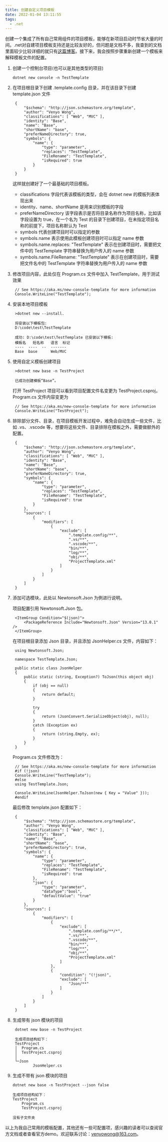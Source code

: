 ```yaml
---
title: 创建自定义项目模板
date: 2022-01-04 13:11:55
tags:
  - .net
---
```


创建一个集成了所有自己常用组件的项目模板，能够在新项目启动时节省大量的时间。.net对自建项目模板支持还是比较友好的，但问题是文档不多，我查到的文档里面较少比较详细的就只有[这篇博客](https://devblogs.microsoft.com/dotnet/how-to-create-your-own-templates-for-dotnet-new/)。接下来，我会按照步骤重新创建一个模板来解释模板文件的配置。

1. 创建一个控制台项目(也可以是其他类型的项目)
   ```
   dotnet new console -n TestTemplate
   ```
2. 在项目根目录下创建 .template.config 目录，并在该目录下创建 template.json 文件
   ```
    {
        "$schema": "http://json.schemastore.org/template",
        "author": "Venyo Wong",
        "classifications": [ "Web", "MVC" ],
        "identity": "Base",
        "name": "Base",
        "shortName": "base",
        "preferNameDirectory": true,
        "symbols": {
            "name": {
                "type": "parameter",
                "replaces": "TestTemplate",
                "FileRename": "TestTemplate",
                "isRequired": true
            }
        }
    }
   ```
   这样就创建好了一个最基础的项目模板。
   - classifications 字段代表该模板的类型，会在 dotnet new 的模板列表体现出来
   - identity、name、shortName 是用来识别模板的字段
   - preferNameDirectory 该字段表示是否将目录名称作为项目名称，比如该字段设置为 true，在一个名为 Test 的目录下创建项目，在未指定项目名称的前提下，项目名称默认为 Test
   - symbols 代表创建项目时可以指定的参数
   - symbols.name 表示使用此模板创建项目时可以指定 name 参数
   - symbols.name.replaces: "TestTemplate" 表示在创建项目时，需要把文件中的 TestTemplate 字符串替换为用户传入的 name 参数
   - symbols.name.FileRename: "TestTemplate" 表示在创建项目时，需要把文件名中的 TestTemplate 字符串替换为用户传入的 name 参数
3. 修改项目内容，此处仅在 Program.cs 文件中加入 TestTemplate，用于测试效果
   ```
    // See https://aka.ms/new-console-template for more information
    Console.WriteLine("TestTemplate");
   ```
4. 安装本地项目模板
   ```
    >dotnet new --install.

    将安装以下模板包:
    D:\code\test\TestTemplate

    成功: D:\code\test\TestTemplate 已安装以下模板:
    模板名   短名称   语言  标记
    ----  ----  --  -------
    Base  base      Web/MVC
   ```
5. 使用自定义模板创建项目
   ```
    >dotnet new base -n TestProject

    已成功创建模板“Base”。
   ```
   打开 TestProject 项目可以看到项目配置文件名变更为 TestProject.csproj，Program.cs 文件内容变更为
   ```
    // See https://aka.ms/new-console-template for more information
    Console.WriteLine("TestProject");
   ```
6. 排除部分文件、目录，在项目模板开发过程中，难免会自动生成一些文件，比如 .vs、.vscode 等，想要将这些文件、目录排除在模板之外，需要做额外的配置。
   ```
    {
        "$schema": "http://json.schemastore.org/template",
        "author": "Venyo Wong",
        "classifications": [ "Web", "MVC" ],
        "identity": "Base",
        "name": "Base",
        "shortName": "base",
        "preferNameDirectory": true,
        "symbols": {
            "name": {
                "type": "parameter",
                "replaces": "TestTemplate",
                "FileRename": "TestTemplate",
                "isRequired": true
            }
        },
        "sources": [
            {
                "modifiers": [
                    {
                        "exclude": [
                            ".template.config/**",
                            ".vs/**",
                            ".vscode/**",
                            "bin/**",
                            "log/**",
                            "obj/**",
                            "ProjectTemplate.xml"
                        ]
                    }
                ]
            }
        ]
    }
   ```
7. 添加可选模块，此处以 Newtonsoft.Json 为例进行说明。
   
   项目配置引用 Newtonsoft.Json 包。
   ```
    <ItemGroup Condition="$(json)">
        <PackageReference Include="Newtonsoft.Json" Version="13.0.1" />
    </ItemGroup>
   ```
   
   在项目根目录添加 Json 目录，并且添加 JsonHelper.cs 文件，内容如下：
   ```
    using Newtonsoft.Json;

    namespace TestTemplate.Json;

    public static class JsonHelper
    {
        public static (string, Exception?) ToJson(this object obj)
        {
            if (obj == null)
            {
                return default;
            }

            try
            {
                return (JsonConvert.SerializeObject(obj), null);
            }
            catch (Exception ex)
            {
                return (string.Empty, ex);
            }
        }
    }
   ```
   Program.cs 文件修改为：
   ```
    // See https://aka.ms/new-console-template for more information
    #if (!json)
    Console.WriteLine("TestTemplate");
    #else
    using TestTemplate.Json;

    Console.WriteLine(JsonHelper.ToJson(new { Key = "Value" }));
    #endif
   ```
   最后修改 template.json 配置如下：
   ```
    {
        "$schema": "http://json.schemastore.org/template",
        "author": "Venyo Wong",
        "classifications": [ "Web", "MVC" ],
        "identity": "Base",
        "name": "Base",
        "shortName": "base",
        "preferNameDirectory": true,
        "symbols": {
            "name": {
                "type": "parameter",
                "replaces": "TestTemplate",
                "FileRename": "TestTemplate",
                "isRequired": true
            },
            "json": {
                "type": "parameter", 
                "dataType":"bool", 
                "defaultValue": "true"
            }
        },
        "sources": [
            {
                "modifiers": [
                    {
                        "exclude": [
                            ".template.config/**/*",
                            ".vs/**",
                            ".vscode/**",
                            "bin/**",
                            "log/**",
                            "obj/**",
                            "ProjectTemplate.xml"
                        ]
                    },
                    {
                        "condition": "(!json)",
                        "exclude": [
                            "Json/**"
                        ]
                    }
                ]
            }
        ]
    }
   ```
8. 生成带有 json 模块的项目
   ```
    dotnet new base -n TestProject

    生成项目结构如下：
    TestProject
    │  Program.cs
    │  TestProject.csproj
    │
    └─Json
            JsonHelper.cs
   ```
9. 生成不带有 json 模块的项目
    ```
    dotnet new base -n TestProject --json false

    生成项目结构如下：
    TestProject
        Program.cs
        TestProject.csproj

    没有子文件夹
    ```

以上为我自己常用的模板配置，其他还有一些可配置项，感兴趣的读者可以查阅官方文档或者查看官方demo。欢迎联系讨论：venyowong@163.com。
